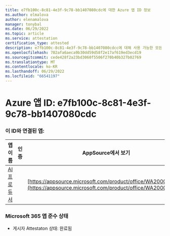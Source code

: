 ```yaml
---
title: e7fb100c-8c81-4e3f-9c78-bb1407080cdc에 대한 Azure 앱 ID 정보
ms.author: elmalova
author: elenamalova
manager: tonybal
ms.date: 06/29/2022
ms.topic: article
ms.service: attestation
certification_type: attested
description: e7fb100c-8c81-4e3f-9c78-bb1407080cdcc에 대해 사용 가능한 모든 보안 및 규정 준수 정보입니다.
ms.openlocfilehash: 702afa6aeca9b30dd59d58f2e17af619ed3ecd19
ms.sourcegitcommit: cede428f2a23bd3060f5506f270b40b327b02769
ms.translationtype: MT
ms.contentlocale: ko-KR
ms.lasthandoff: 06/29/2022
ms.locfileid: "66541197"
---
```

# <a name="azure-app-id-e7fb100c-8c81-4e3f-9c78-bb1407080cdc"></a>Azure 앱 ID: e7fb100c-8c81-4e3f-9c78-bb1407080cdc


### <a name="apps-associated-with-this-id"></a>이 ID와 연결된 앱:
| **앱 이름** | **인증** | **AppSource에서 보기** |
|--------------|---------------|-----------------------|
| [AI 프로듀서](../forward/WA200003883.md) |  | [https://appsource.microsoft.com/product/office/WA200003883](https://appsource.microsoft.com/product/office/WA200003883) |

### <a name="microsoft-365-app-compliance-status"></a>Microsoft 365 앱 준수 상태
- 게시자 Attestaton 상태: 완료됨

